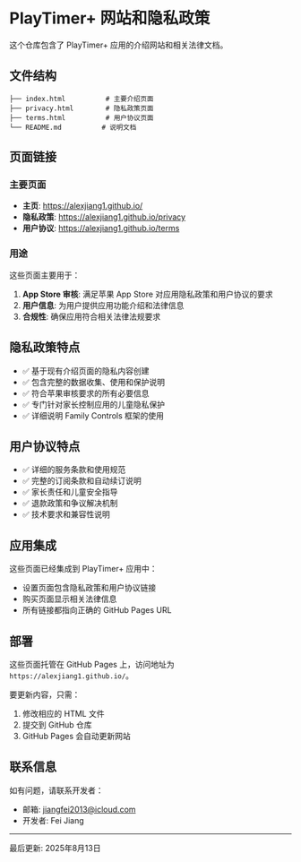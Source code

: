 # PlayTimer+ 网站和隐私政策

这个仓库包含了 PlayTimer+ 应用的介绍网站和相关法律文档。

## 文件结构

```
├── index.html          # 主要介绍页面
├── privacy.html        # 隐私政策页面
├── terms.html          # 用户协议页面
└── README.md          # 说明文档
```

## 页面链接

### 主要页面
- **主页**: https://alexjiang1.github.io/
- **隐私政策**: https://alexjiang1.github.io/privacy
- **用户协议**: https://alexjiang1.github.io/terms

### 用途

这些页面主要用于：

1. **App Store 审核**: 满足苹果 App Store 对应用隐私政策和用户协议的要求
2. **用户信息**: 为用户提供应用功能介绍和法律信息
3. **合规性**: 确保应用符合相关法律法规要求

## 隐私政策特点

- ✅ 基于现有介绍页面的隐私内容创建
- ✅ 包含完整的数据收集、使用和保护说明
- ✅ 符合苹果审核要求的所有必要信息
- ✅ 专门针对家长控制应用的儿童隐私保护
- ✅ 详细说明 Family Controls 框架的使用

## 用户协议特点

- ✅ 详细的服务条款和使用规范
- ✅ 完整的订阅条款和自动续订说明
- ✅ 家长责任和儿童安全指导
- ✅ 退款政策和争议解决机制
- ✅ 技术要求和兼容性说明

## 应用集成

这些页面已经集成到 PlayTimer+ 应用中：

- 设置页面包含隐私政策和用户协议链接
- 购买页面显示相关法律信息
- 所有链接都指向正确的 GitHub Pages URL

## 部署

这些页面托管在 GitHub Pages 上，访问地址为 `https://alexjiang1.github.io/`。

要更新内容，只需：
1. 修改相应的 HTML 文件
2. 提交到 GitHub 仓库
3. GitHub Pages 会自动更新网站

## 联系信息

如有问题，请联系开发者：
- 邮箱: jiangfei2013@icloud.com
- 开发者: Fei Jiang

---

最后更新: 2025年8月13日